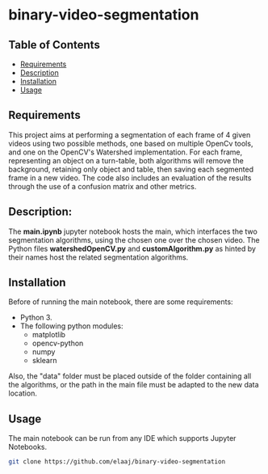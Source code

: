 # binary-video-segmentation

## Table of Contents

- [Requirements](#Requirements)
- [Description](#Description)
- [Installation](#Installation)
- [Usage](#usage)


## Requirements

This project aims at performing a segmentation of each frame of 4 given videos using two possible methods, one based on multiple OpenCv tools, and one on the OpenCV's Watershed implementation.
For each frame, representing an object on a turn-table, both algorithms will remove the background, retaining only object and table, then saving each segmented frame in a new video.
The code also includes an evaluation of the results through the use of a confusion matrix and other metrics.

## Description:

The **main.ipynb** jupyter notebook hosts the main, which interfaces the two segmentation algorithms, using the chosen one over the chosen video.
The Python files **watershedOpenCV.py** and **customAlgorithm.py** as hinted by their names host the related segmentation algorithms.

## Installation

Before of running the main notebook, there are some requirements:

- Python 3.
- The following python modules:
  - matplotlib
  - opencv-python
  - numpy
  - sklearn
 
Also, the "data" folder must be placed outside of the folder containing all the algorithms, or the path in the main file must be adapted to the new data location.

## Usage

The main notebook can be run from any IDE which supports Jupyter Notebooks.



```bash
git clone https://github.com/elaaj/binary-video-segmentation
```
